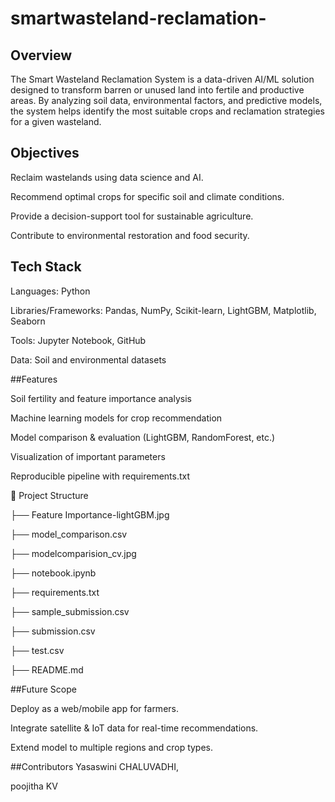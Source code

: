﻿# smartwasteland-reclamation-


## Overview

The Smart Wasteland Reclamation System is a data-driven AI/ML solution designed to transform barren or unused land into fertile and productive areas. By analyzing soil data, environmental factors, and predictive 
models, the system helps identify the most suitable crops and reclamation strategies for a given wasteland.

## Objectives

Reclaim wastelands using data science and AI.

Recommend optimal crops for specific soil and climate conditions.

Provide a decision-support tool for sustainable agriculture.

Contribute to environmental restoration and food security.

## Tech Stack

Languages: Python

Libraries/Frameworks: Pandas, NumPy, Scikit-learn, LightGBM, Matplotlib, Seaborn

Tools: Jupyter Notebook, GitHub


Data: Soil and environmental datasets


##Features
 
 
 Soil fertility and feature importance analysis
 
 Machine learning models for crop recommendation
 
 Model comparison & evaluation (LightGBM, RandomForest, etc.)
 
 Visualization of important parameters

 Reproducible pipeline with requirements.txt
 
 📂 Project Structure


├── Feature Importance-lightGBM.jpg

├── model_comparison.csv

├── modelcomparision_cv.jpg

├── notebook.ipynb

├── requirements.txt

├── sample_submission.csv

├── submission.csv

├── test.csv

├── README.md

##Future Scope

Deploy as a web/mobile app for farmers.

Integrate satellite & IoT data for real-time recommendations.

Extend model to multiple regions and crop types.

##Contributors
Yasaswini CHALUVADHI,

poojitha KV



